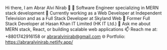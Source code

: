Hi there, I am Abrar Alvi Nirab 👋
🌱 Software Engineer specializing in MERN stack development
🏢 Currently working as a Web Developer at Independent Television and as a Full Stack Developer at Skyland Web
🎯 Former Full Stack Developer at Hasan Khan IT Limited (HK IT Ltd.)
💬 Ask me about MERN stack, React, or building scalable web applications
📫 Reach me at: +8801742916158 or abraralvinirab@gmail.com
🌐 Portfolio: https://abraralvinirab.netlify.app/
